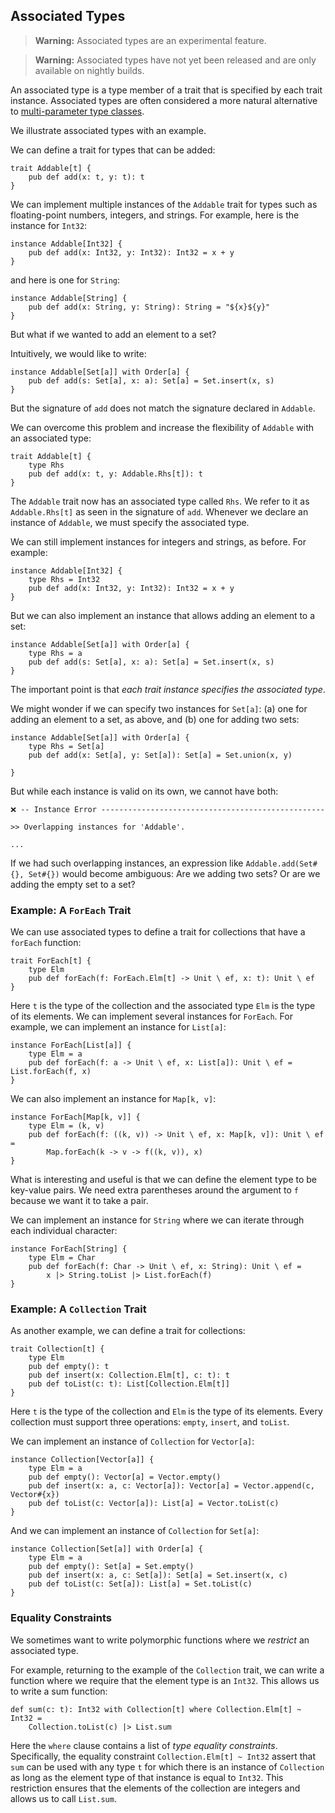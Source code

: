 ## Associated Types

> **Warning:** Associated types are an experimental feature. 

> **Warning:** Associated types have not yet been released and are only
> available on nightly builds. 

An associated type is a type member of a trait that is specified by each trait
instance. Associated types are often considered a more natural alternative to
[multi-parameter type classes](https://en.wikipedia.org/wiki/Type_class#Multi-parameter_type_classes). 

We illustrate associated types with an example. 

We can define a trait for types that can be added:

```flix
trait Addable[t] {
    pub def add(x: t, y: t): t
}
```

We can implement multiple instances of the `Addable` trait for types such as
floating-point numbers, integers, and strings. For example, here is the instance
for `Int32`:

```flix
instance Addable[Int32] {
    pub def add(x: Int32, y: Int32): Int32 = x + y
}
```

and here is one for `String`:

```flix
instance Addable[String] {
    pub def add(x: String, y: String): String = "${x}${y}"
}
```

But what if we wanted to add an element to a set?

Intuitively, we would like to write:

```flix
instance Addable[Set[a]] with Order[a] {
    pub def add(s: Set[a], x: a): Set[a] = Set.insert(x, s)
}
```

But the signature of `add` does not match the signature declared in `Addable`.

We can overcome this problem and increase the flexibility of `Addable` with an
associated type: 

```flix
trait Addable[t] {
    type Rhs
    pub def add(x: t, y: Addable.Rhs[t]): t
}
```

The `Addable` trait now has an associated type called `Rhs`. We refer to it as
`Addable.Rhs[t]` as seen in the signature of `add`. Whenever we declare an
instance of `Addable`, we must specify the associated type. 

We can still implement instances for integers and strings, as before. For
example:

```flix
instance Addable[Int32] {
    type Rhs = Int32
    pub def add(x: Int32, y: Int32): Int32 = x + y
}
```

But we can also implement an instance that allows adding an element to a set: 

```flix
instance Addable[Set[a]] with Order[a] {
    type Rhs = a
    pub def add(s: Set[a], x: a): Set[a] = Set.insert(x, s)
}
```

The important point is that _each trait instance specifies the associated type_.

We might wonder if we can specify two instances for `Set[a]`: (a) one for adding
an element to a set, as above, and (b) one for adding two sets:

```flix
instance Addable[Set[a]] with Order[a] {
    type Rhs = Set[a]
    pub def add(x: Set[a], y: Set[a]): Set[a] = Set.union(x, y)

}
```

But while each instance is valid on its own, we cannot have both:

```
❌ -- Instance Error -------------------------------------------------- 

>> Overlapping instances for 'Addable'.

...
```

If we had such overlapping instances, an expression like `Addable.add(Set#{},
Set#{})` would become ambiguous: Are we adding two sets? Or are we adding the
empty set to a set? 

### Example: A `ForEach` Trait

We can use associated types to define a trait for collections that have a
`forEach` function: 

```flix
trait ForEach[t] {
    type Elm
    pub def forEach(f: ForEach.Elm[t] -> Unit \ ef, x: t): Unit \ ef
}
```

Here `t` is the type of the collection and the associated type `Elm` is the type
of its elements. We can implement several instances for `ForEach`. For example,
we can implement an instance for `List[a]`:

```flix
instance ForEach[List[a]] {
    type Elm = a
    pub def forEach(f: a -> Unit \ ef, x: List[a]): Unit \ ef = List.forEach(f, x)
}
```

We can also implement an instance for `Map[k, v]`:

```flix
instance ForEach[Map[k, v]] {
    type Elm = (k, v)
    pub def forEach(f: ((k, v)) -> Unit \ ef, x: Map[k, v]): Unit \ ef = 
        Map.forEach(k -> v -> f((k, v)), x)
}
```

What is interesting and useful is that we can define the element type to be
key-value pairs. We need extra parentheses around the argument to `f` because we
want it to take a pair. 

We can implement an instance for `String` where we can iterate through each
individual character: 

```flix
instance ForEach[String] {
    type Elm = Char
    pub def forEach(f: Char -> Unit \ ef, x: String): Unit \ ef = 
        x |> String.toList |> List.forEach(f)
}
```

### Example: A `Collection` Trait

As another example, we can define a trait for collections:

```flix
trait Collection[t] {
    type Elm
    pub def empty(): t
    pub def insert(x: Collection.Elm[t], c: t): t
    pub def toList(c: t): List[Collection.Elm[t]]
}
```

Here `t` is the type of the collection and `Elm` is the type of its elements.
Every collection must support three operations: `empty`, `insert`, and `toList`. 

We can implement an instance of `Collection` for `Vector[a]`: 

```flix
instance Collection[Vector[a]] {
    type Elm = a
    pub def empty(): Vector[a] = Vector.empty()
    pub def insert(x: a, c: Vector[a]): Vector[a] = Vector.append(c, Vector#{x})
    pub def toList(c: Vector[a]): List[a] = Vector.toList(c)
}
```

And we can implement an instance of `Collection` for `Set[a]`: 

```flix
instance Collection[Set[a]] with Order[a] {
    type Elm = a
    pub def empty(): Set[a] = Set.empty()
    pub def insert(x: a, c: Set[a]): Set[a] = Set.insert(x, c)
    pub def toList(c: Set[a]): List[a] = Set.toList(c)
}
```

### Equality Constraints

We sometimes want to write polymorphic functions where we _restrict_ an
associated type. 

For example, returning to the example of the `Collection` trait, we can write a
function where we require that the element type is an `Int32`. This allows us to
write a sum function:

```flix
def sum(c: t): Int32 with Collection[t] where Collection.Elm[t] ~ Int32 = 
    Collection.toList(c) |> List.sum
```

Here the `where` clause contains a list of _type equality constraints_.
Specifically, the equality constraint `Collection.Elm[t] ~ Int32` assert that
`sum` can be used with any type `t` for which there is an instance of
`Collection` as long as the element type of that instance is equal to `Int32`.
This restriction ensures that the elements of the collection are integers and
allows us to call `List.sum`.
